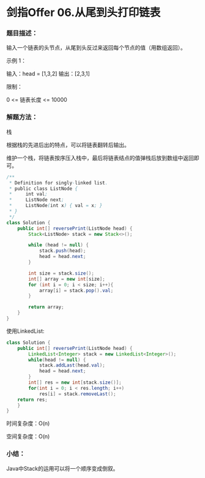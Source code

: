 # 剑指Offer 06.从尾到头打印链表

### 题目描述：

输入一个链表的头节点，从尾到头反过来返回每个节点的值（用数组返回）。

示例 1：

输入：head = [1,3,2]
输出：[2,3,1]
 

限制：

0 <= 链表长度 <= 10000

### 解题方法：
栈

根据栈的先进后出的特点，可以将链表翻转后输出。

维护一个栈，将链表按序压入栈中，最后将链表结点的值弹栈后放到数组中返回即可。

```java
/**
 * Definition for singly-linked list.
 * public class ListNode {
 *     int val;
 *     ListNode next;
 *     ListNode(int x) { val = x; }
 * }
 */
class Solution {
    public int[] reversePrint(ListNode head) {
        Stack<ListNode> stack = new Stack<>();

        while (head != null) {
            stack.push(head);
            head = head.next;
        }

        int size = stack.size();
        int[] array = new int[size];
        for (int i = 0; i < size; i++){
            array[i] = stack.pop().val;
        }

        return array;
    }       
}
```

使用LinkedList:
```java
class Solution {
    public int[] reversePrint(ListNode head) {
        LinkedList<Integer> stack = new LinkedList<Integer>();
        while(head != null) {
            stack.addLast(head.val);
            head = head.next;
        }
        int[] res = new int[stack.size()];
        for(int i = 0; i < res.length; i++)
            res[i] = stack.removeLast();
    return res;
    }
}
```
时间复杂度：O(n)

空间复杂度：O(n)

### 小结：
Java中Stack的运用可以将一个顺序变成倒叙。
